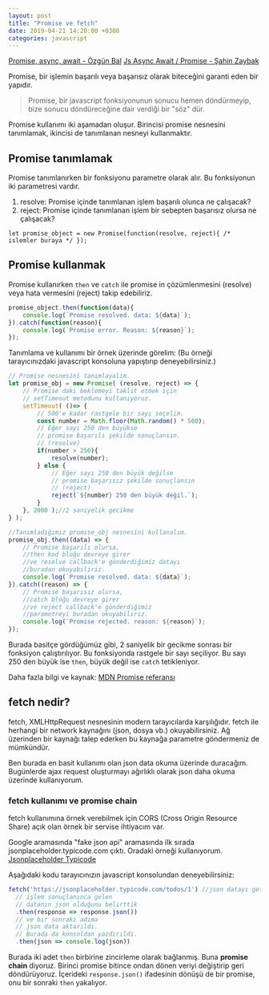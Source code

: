 ```yaml
---
layout: post
title: "Promise ve fetch"
date: 2019-04-21 14:20:00 +0300
categories: javascript
---
```


[Promise, async, await - Özgün Bal][Promise Özgün Bal]
[Js Async Await / Promise - Şahin Zaybak][Async await Şahin Zaybak]

Promise, bir işlemin başarılı veya başarısız olarak biteceğini garanti eden bir yapıdır.

> Promise, bir javascript fonksiyonunun sonucu hemen döndürmeyip, bize sonucu döndüreceğine dair verdiği bir "söz" dür.

Promise kullanımı iki aşamadan oluşur. Birincisi promise nesnesini tanımlamak, ikincisi de tanımlanan nesneyi kullanmaktır.

## Promise tanımlamak

Promise tanımlanırken bir fonksiyonu parametre olarak alır. Bu fonksiyonun iki parametresi vardır.
1. resolve: Promise içinde tanımlanan işlem başarılı olunca ne çalışacak?
2. reject: Promise içinde tanımlanan işlem bir sebepten başarısız olursa ne çalışacak?

`let promise_object = new Promise(function(resolve, reject){ /* islemler buraya */ });`

## Promise kullanmak

Promise kullanırken `then` ve `catch` ile promise in çözümlenmesini (resolve) veya hata vermesini (reject) takip edebiliriz.

```javascript
promise_object.then(function(data){
    console.log(`Promise resolved. data: ${data}`);
}).catch(function(reason){
    console.log(`Promise error. Reason: ${reason}`);
});
```

Tanımlama ve kullanımı bir örnek üzerinde görelim:
(Bu örneği tarayıcınızdaki javascript konsoluna yapıştırıp deneyebilirsiniz.)

```javascript
// Promise nesnesini tanımlayalım.
let promise_obj = new Promise( (resolve, reject) => {
    // Promise daki beklemeyi taklit etmek için
    // setTimeout metodunu kullanıyoruz.
    setTimeout( ()=> {
        // 500'e kadar rastgele bir sayı seçelim.
        const number = Math.floor(Math.random() * 500);
        // Eğer sayı 250 den büyükse
        // promise başarılı şekilde sonuçlansın.
        // (resolve)
        if(number > 250){
            resolve(number);
        } else {
            // Eğer sayı 250 den büyük değilse
            // promise başarısız şekilde sonuçlansın
            // (reject)
            reject(`${number} 250 den büyük değil.`);
        }
    }, 2000 );//2 saniyelik gecikme
} );

//Tanımladığımız promise_obj nesnesini kullanalım.
promise_obj.then((data) => {
    // Promise başarılı olursa, 
    //then kod bloğu devreye girer 
    //ve resolve callback'e gönderdiğimiz datayı
    //buradan okuyabiliriz.
    console.log(`Promise resolved. data: ${data}`);
}).catch((reason) => {
    // Promise başarısız olursa, 
    //catch bloğu devreye girer 
    //ve reject callback'e gönderdiğimiz 
    //parametreyi buradan okuyabiliriz.
    console.log(`Promise rejected. reason: ${reason}`);
});
```

Burada basitçe gördüğümüz gibi, 2 saniyelik bir gecikme sonrası bir fonksiyon çalıştırılıyor. Bu fonksiyonda rastgele bir sayı seçiliyor. Bu sayı 250 den büyük ise `then`, büyük değil ise `catch` tetikleniyor.

Daha fazla bilgi ve kaynak: [MDN Promise referansı][MDN Promise]

## fetch nedir?

fetch, XMLHttpRequest nesnesinin modern tarayıcılarda karşılığıdır. fetch ile herhangi bir network kaynağını (json, dosya vb.) okuyabilirsiniz. Ağ üzerinden bir kaynağı talep ederken bu kaynağa parametre göndermeniz de mümkündür.

Ben burada en basit kullanımı olan json data okuma üzerinde duracağım. Bugünlerde ajax request oluşturmayı ağırlıklı olarak json daha okuma üzerinde kullanıyorum.

### fetch kullanımı ve promise chain

fetch kullanımına örnek verebilmek için CORS (Cross Origin Resource Share) açık olan örnek bir servise ihtiyacım var.

Google aramasında "fake json api" aramasında ilk sırada jsonplaceholder.typicode.com çıktı. Oradaki örneği kullanıyorum. [Jsonplaceholder Typicode][jsonplaceholder]

Aşağıdaki kodu tarayıcınızın javascript konsolundan deneyebilirsiniz:

```javascript
fetch('https://jsonplaceholder.typicode.com/todos/1') //json datayı getirme işlemini başlattık.
  // işlem sonuçlanınca gelen
  // datanın json olduğunu belirttik
  .then(response => response.json())
  // ve bir sonraki adıma 
  // json data aktarıldı.
  // Burada da konsoldan yazdırıldı.
  .then(json => console.log(json))
```

Burada iki adet `then` birbirine zincirleme olarak bağlanmış. Buna **promise chain** diyoruz. Birinci promise bitince ondan dönen veriyi değiştirip geri döndürüyoruz. İçerideki `response.json()` ifadesinin dönüşü de bir promise, onu bir sonraki `then` yakalıyor.

[MDN Promise]: https://developer.mozilla.org/en-US/docs/Web/JavaScript/Reference/Global_Objects/Promise
[jsonplaceholder]: https://jsonplaceholder.typicode.com/
[Promise Özgün Bal]: https://medium.com/codefiction/javascriptte-promise-kullan%C4%B1m%C4%B1-ccca1123989a
[Async await Şahin Zaybak]: https://medium.com/@sahinzaybak1/js-async-await-promise-5ab7fe363cd8